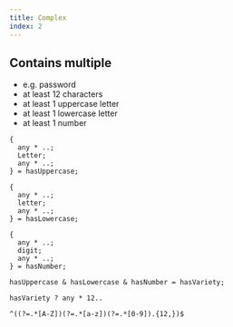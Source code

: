 ```yaml
---
title: Complex
index: 2
---
```


## Contains multiple

- e.g. password
- at least 12 characters
- at least 1 uppercase letter
- at least 1 lowercase letter
- at least 1 number

```
{
  any * ..;
  Letter;
  any * ..;
} = hasUppercase;

{
  any * ..;
  letter;
  any * ..;
} = hasLowercase;

{
  any * ..;
  digit;
  any * ..;
} = hasNumber;

hasUppercase & hasLowercase & hasNumber = hasVariety;

hasVariety ? any * 12..
```

```
^((?=.*[A-Z])(?=.*[a-z])(?=.*[0-9]).{12,})$
```